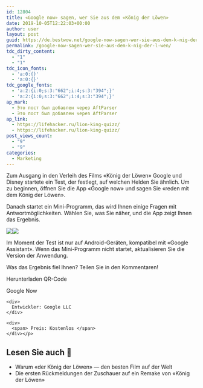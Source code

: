 ```yaml
---
id: 12804
title: «Google now» sagen, wer Sie aus dem «König der Löwen»
date: 2019-10-05T12:22:03+00:00
author: user
layout: post
guid: https://de.bestwow.net/google-now-sagen-wer-sie-aus-dem-k-nig-der-l-wen/
permalink: /google-now-sagen-wer-sie-aus-dem-k-nig-der-l-wen/
tdc_dirty_content:
  - "1"
  - "1"
tdc_icon_fonts:
  - 'a:0:{}'
  - 'a:0:{}'
tdc_google_fonts:
  - 'a:2:{i:0;s:3:"662";i:4;s:3:"394";}'
  - 'a:2:{i:0;s:3:"662";i:4;s:3:"394";}'
ap_mark:
  - Это пост был добавлен через AftParser
  - Это пост был добавлен через AftParser
ap_link:
  - https://lifehacker.ru/lion-king-quizz/
  - https://lifehacker.ru/lion-king-quizz/
post_views_count:
  - "9"
  - "9"
categories:
  - Marketing
---
```

Zum Ausgang in den Verleih des Films «König der Löwen» Google und Disney startete ein Test, der festlegt, auf welchen Helden Sie ähnlich. Um zu beginnen, öffnen Sie die App «Google now» und sagen Sie «reden mit dem König der Löwen».

Danach startet ein Mini-Programm, das wird Ihnen einige Fragen mit Antwortmöglichkeiten. Wählen Sie, was Sie näher, und die App zeigt Ihnen das Ergebnis.

![](https://de.bestwow.net/wp-content/uploads/2019/10/google-assistent-rasskazhet-kto-vy-iz-korolya-l-va-1.jpg)![](https://de.bestwow.net/wp-content/uploads/2019/10/google-assistent-rasskazhet-kto-vy-iz-korolya-l-va-2.jpg) 

Im Moment der Test ist nur auf Android-Geräten, kompatibel mit «Google Assistant». Wenn das Mini-Programm nicht startet, aktualisieren Sie die Version der Anwendung.

Was das Ergebnis fiel Ihnen? Teilen Sie in den Kommentaren!

<div>
  <div>
  </div>
  
  <div>
  </div>
  
  <div>
    <div>
      Herunterladen <span>QR-Code </span>
    </div></p>
  </div>
  
  <div>
    <div>
      Google Now
    </div>
    
    <div>
      Entwickler: Google LLC
    </div>
    
    <div>
      <span> Preis: Kostenlos </span>
    </div></p>
  </div></p>
</div>

<div>
  <h2 class="read-also__title">
    <span>Lesen Sie auch</span> <span>🧐 </span>
  </h2>
  
  <ul class="read-also__list">
    <li>
      Warum «der König der Löwen» — den besten Film auf der Welt
    </li>
    <li>
      Die ersten Rückmeldungen der Zuschauer auf ein Remake von «König der Löwen»
    </li>
  </ul>
</div>